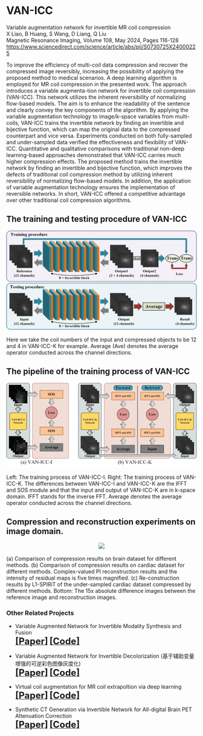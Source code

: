# VAN-ICC   
Variable augmentation network for invertible MR coil compression   
X Liao, B Huang, S Wang, D Liang, Q Liu    
Magnetic Resonance Imaging, Volume 108, May 2024, Pages 116-128         
https://www.sciencedirect.com/science/article/abs/pii/S0730725X24000225   

To improve the efficiency of multi-coil data compression and recover the compressed image reversibly, increasing the possibility of applying the proposed method to medical scenarios. A deep learning algorithm is employed for MR coil compression in the presented work. The approach introduces a variable augmenta-tion network for invertible coil compression (VAN-ICC). This network utilizes the inherent reversibility of normalizing flow-based models. The aim is to enhance the readability of the sentence and clearly convey the key components of the algorithm. By applying the variable augmentation technology to image/k-space variables from multi-coils, VAN-ICC trains the invertible network by finding an invertible and bijective function, which can map the original data to the compressed counterpart and vice versa. Experiments conducted on both fully-sampled and under-sampled data verified the effectiveness and flexibility of VAN-ICC. Quantitative and qualitative comparisons with traditional non-deep learning-based approaches demonstrated that VAN-ICC carries much higher compression effects. The proposed method trains the invertible network by finding an invertible and bijective function, which improves the defects of traditional coil compression method by utilizing inherent reversibility of normalizing flow-based models. In addition, the application of variable augmentation technology ensures the implementation of reversible networks. In short, VAN-ICC offered a competitive advantage over other traditional coil compression algorithms.   
       
        
## The training and testing procedure of VAN-ICC
 <div align="center"><img src="https://github.com/yqx7150/VAN-ICC/blob/main/Fig2.jpg"> </div>
 
Here we take the coil numbers of the input and compressed objects to be 12 and 4 in VAN-ICC-K for example. Average (Ave) denotes the average operator conducted across the channel directions.

## The pipeline of the training process of VAN-ICC
 <div align="center"><img src="https://github.com/yqx7150/VAN-ICC/blob/main/Fig3.jpg"> </div>

Left: The training process of VAN-ICC-I. Right: The training process of VAN-ICC-K. The differences between VAN-ICC-I and VAN-ICC-K are the IFFT and SOS module and that the input and output of VAN-ICC-K are in k-space domain. IFFT stands for the inverse FFT. Average denotes the average operator conducted across the channel directions.


## Compression and reconstruction experiments on image domain.
<div align="center"><img src="https://github.com/yqx7150/VAN-ICC/blob/main/Fig4.jpg"> </div>

(a) Comparison of compression results on brain dataset for different methods. (b) Comparison of compression results on cardiac dataset for different methods. Complex-valued PI reconstruction results and the intensity of residual maps is five times magnified. (c) Re-construction results by L1-SPIRiT of the under-sampled cardiac dataset compressed by different methods. Bottom: The 15x absolute difference images between the reference image and reconstruction images.

### Other Related Projects

  * Variable Augmented Network for Invertible Modality Synthesis and Fusion  
[<font size=5>**[Paper]**</font>](https://ieeexplore.ieee.org/abstract/document/10070774)   [<font size=5>**[Code]**</font>](https://github.com/yqx7150/iVAN)    
  
  * Variable Augmented Network for Invertible Decolorization (基于辅助变量增强的可逆彩色图像灰度化)  
[<font size=5>**[Paper]**</font>](https://jeit.ac.cn/cn/article/doi/10.11999/JEIT221205?viewType=HTML)   [<font size=5>**[Code]**</font>](https://github.com/yqx7150/VA-IDN)    

 * Virtual coil augmentation for MR coil extrapoltion via deep learning  
[<font size=5>**[Paper]**</font>](https://www.sciencedirect.com/science/article/abs/pii/S0730725X22001722)   [<font size=5>**[Code]**</font>](https://github.com/yqx7150/VCA)    

  * Synthetic CT Generation via Invertible Network for All-digital Brain PET Attenuation Correction  
[<font size=5>**[Paper]**</font>](https://arxiv.org/abs/2310.01885)   [<font size=5>**[Code]**</font>](https://github.com/yqx7150/PET_AC_sCT)        
